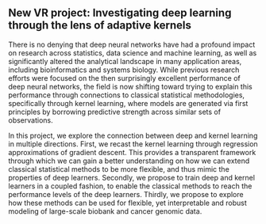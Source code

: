 

New VR project: Investigating deep learning through the lens of adaptive kernels
------
There is no denying that deep neural networks have had a profound impact on research across statistics, data
science and machine learning, as well as significantly altered the analytical landscape in many application areas,
including bioinformatics and systems biology. While previous research efforts were focused on the then
surprisingly excellent performance of deep neural networks, the field is now shifting toward trying to explain this
performance through connections to classical statistical methodologies, specifically through kernel learning,
where models are generated via first principles by borrowing predictive strength across similar sets of
observations.

In this project, we explore the connection between deep and kernel learning in multiple directions. First, we
recast the kernel learning through regression approximations of gradient descent. This provides a transparent
framework through which we can gain a better understanding on how we can extend classical statistical methods
to be more flexible, and thus mimic the properties of deep learners. Secondly, we propose to train deep and
kernel learners in a coupled fashion, to enable the classical methods to reach the performance levels of the deep
learners. Thirdly, we propose to explore how these methods can be used for flexible, yet interpretable and robust
modeling of large-scale biobank and cancer genomic data.
